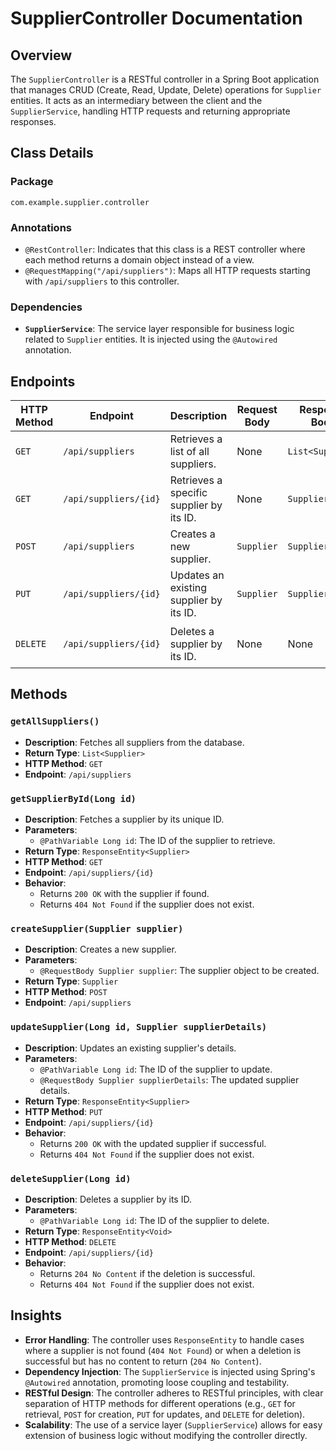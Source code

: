 # SupplierController Documentation

## Overview

The `SupplierController` is a RESTful controller in a Spring Boot application that manages CRUD (Create, Read, Update, Delete) operations for `Supplier` entities. It acts as an intermediary between the client and the `SupplierService`, handling HTTP requests and returning appropriate responses.

## Class Details

### Package
`com.example.supplier.controller`

### Annotations
- `@RestController`: Indicates that this class is a REST controller where each method returns a domain object instead of a view.
- `@RequestMapping("/api/suppliers")`: Maps all HTTP requests starting with `/api/suppliers` to this controller.

### Dependencies
- **`SupplierService`**: The service layer responsible for business logic related to `Supplier` entities. It is injected using the `@Autowired` annotation.

## Endpoints

| HTTP Method | Endpoint            | Description                                                                 | Request Body         | Response Body       | Status Codes                     |
|-------------|---------------------|-----------------------------------------------------------------------------|----------------------|---------------------|-----------------------------------|
| `GET`       | `/api/suppliers`    | Retrieves a list of all suppliers.                                          | None                 | `List<Supplier>`    | `200 OK`                         |
| `GET`       | `/api/suppliers/{id}` | Retrieves a specific supplier by its ID.                                    | None                 | `Supplier`          | `200 OK`, `404 Not Found`        |
| `POST`      | `/api/suppliers`    | Creates a new supplier.                                                     | `Supplier`           | `Supplier`          | `201 Created`                    |
| `PUT`       | `/api/suppliers/{id}` | Updates an existing supplier by its ID.                                     | `Supplier`           | `Supplier`          | `200 OK`, `404 Not Found`        |
| `DELETE`    | `/api/suppliers/{id}` | Deletes a supplier by its ID.                                               | None                 | None                | `204 No Content`, `404 Not Found`|

## Methods

### `getAllSuppliers()`
- **Description**: Fetches all suppliers from the database.
- **Return Type**: `List<Supplier>`
- **HTTP Method**: `GET`
- **Endpoint**: `/api/suppliers`

### `getSupplierById(Long id)`
- **Description**: Fetches a supplier by its unique ID.
- **Parameters**:
  - `@PathVariable Long id`: The ID of the supplier to retrieve.
- **Return Type**: `ResponseEntity<Supplier>`
- **HTTP Method**: `GET`
- **Endpoint**: `/api/suppliers/{id}`
- **Behavior**:
  - Returns `200 OK` with the supplier if found.
  - Returns `404 Not Found` if the supplier does not exist.

### `createSupplier(Supplier supplier)`
- **Description**: Creates a new supplier.
- **Parameters**:
  - `@RequestBody Supplier supplier`: The supplier object to be created.
- **Return Type**: `Supplier`
- **HTTP Method**: `POST`
- **Endpoint**: `/api/suppliers`

### `updateSupplier(Long id, Supplier supplierDetails)`
- **Description**: Updates an existing supplier's details.
- **Parameters**:
  - `@PathVariable Long id`: The ID of the supplier to update.
  - `@RequestBody Supplier supplierDetails`: The updated supplier details.
- **Return Type**: `ResponseEntity<Supplier>`
- **HTTP Method**: `PUT`
- **Endpoint**: `/api/suppliers/{id}`
- **Behavior**:
  - Returns `200 OK` with the updated supplier if successful.
  - Returns `404 Not Found` if the supplier does not exist.

### `deleteSupplier(Long id)`
- **Description**: Deletes a supplier by its ID.
- **Parameters**:
  - `@PathVariable Long id`: The ID of the supplier to delete.
- **Return Type**: `ResponseEntity<Void>`
- **HTTP Method**: `DELETE`
- **Endpoint**: `/api/suppliers/{id}`
- **Behavior**:
  - Returns `204 No Content` if the deletion is successful.
  - Returns `404 Not Found` if the supplier does not exist.

## Insights

- **Error Handling**: The controller uses `ResponseEntity` to handle cases where a supplier is not found (`404 Not Found`) or when a deletion is successful but has no content to return (`204 No Content`).
- **Dependency Injection**: The `SupplierService` is injected using Spring's `@Autowired` annotation, promoting loose coupling and testability.
- **RESTful Design**: The controller adheres to RESTful principles, with clear separation of HTTP methods for different operations (e.g., `GET` for retrieval, `POST` for creation, `PUT` for updates, and `DELETE` for deletion).
- **Scalability**: The use of a service layer (`SupplierService`) allows for easy extension of business logic without modifying the controller directly.
